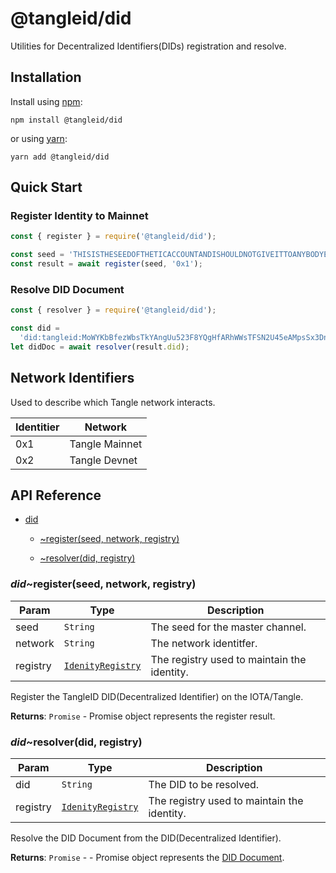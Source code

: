# @tangleid/did

Utilities for Decentralized Identifiers(DIDs) registration and resolve.

## Installation

Install using [npm](https://www.npmjs.org/):

```shell
npm install @tangleid/did
```

or using [yarn](https://yarnpkg.com/):

```shell
yarn add @tangleid/did
```

## Quick Start

### Register Identity to Mainnet

```javascript
const { register } = require('@tangleid/did');

const seed = 'THISISTHESEEDOFTHETICACCOUNTANDISHOULDNOTGIVEITTOANYBODYELSE';
const result = await register(seed, '0x1');
```

### Resolve DID Document

```javascript
const { resolver } = require('@tangleid/did');

const did =
  'did:tangleid:MoWYKbBfezWbsTkYAngUu523F8YQgHfARhWWsTFSN2U45eAMpsSx3DnrV4SyZHCFuyDqjvQdg7';
let didDoc = await resolver(result.did);
```

## Network Identifiers

Used to describe which Tangle network interacts.

| Identitier | Network        |
| ---------- | -------------- |
| 0x1        | Tangle Mainnet |
| 0x2        | Tangle Devnet  |

## API Reference


* [did](#module_did)

    * [~register(seed, network, registry)](#module_did..register)

    * [~resolver(did, registry)](#module_did..resolver)


<a name="module_did..register"></a>

### *did*~register(seed, network, registry)

| Param | Type | Description |
| --- | --- | --- |
| seed | <code>String</code> | The seed for the master channel. |
| network | <code>String</code> | The network identitfer. |
| registry | [<code>IdenityRegistry</code>](#IdenityRegistry) | The registry used to maintain the identity. |

Register the TangleID DID(Decentralized Identifier) on the IOTA/Tangle.

**Returns**: <code>Promise</code> - Promise object represents the register result.  
<a name="module_did..resolver"></a>

### *did*~resolver(did, registry)

| Param | Type | Description |
| --- | --- | --- |
| did | <code>String</code> | The DID to be resolved. |
| registry | [<code>IdenityRegistry</code>](#IdenityRegistry) | The registry used to maintain the identity. |

Resolve the DID Document from the DID(Decentralized Identifier).

**Returns**: <code>Promise</code> - - Promise object represents the [DID Document](https://w3c-ccg.github.io/did-spec/#did-documents).  
